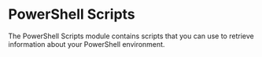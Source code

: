 # PowerShell Scripts

The PowerShell Scripts module contains scripts that you can use to retrieve information about your PowerShell environment.